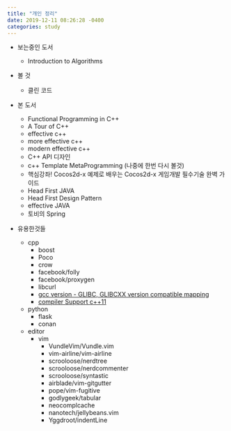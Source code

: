 ```yaml
---
title: "개인 정리"
date: 2019-12-11 08:26:28 -0400
categories: study
---
```


* 보는중인 도서
    * Introduction to Algorithms

* 볼 것
	* 클린 코드

* 본 도서
	* Functional Programming in C++
	* A Tour of C++
	* effective c++
	* more effective c++
	* modern effective c++
	* C++ API 디자인
	* c++ Template MetaProgramming (나중에 한번 다시 볼것)
	* 핵심강좌! Cocos2d-x 예제로 배우는 Cocos2d-x 게임개발 필수기술 완벽 가이드
	* Head First JAVA
	* Head First Design Pattern
	* effective JAVA
	* 토비의 Spring

* 유용한것들

	* cpp
		* boost
		* Poco
		* crow
		* facebook/folly
		* facebook/proxygen
		* libcurl
		* [gcc version - GLIBC, GLIBCXX version compatible mapping](https://gcc.gnu.org/onlinedocs/libstdc++/manual/abi.html)
		* [compiler Support c++11](https://en.cppreference.com/w/cpp/compiler_support#cpp11)
	* python
		* flask
		* conan
	* editor
		* vim
			* VundleVim/Vundle.vim
			* vim-airline/vim-airline
			* scrooloose/nerdtree
			* scrooloose/nerdcommenter
			* scrooloose/syntastic
			* airblade/vim-gitgutter
			* pope/vim-fugitive
			* godlygeek/tabular
			* neocomplcache
			* nanotech/jellybeans.vim
			* Yggdroot/indentLine
